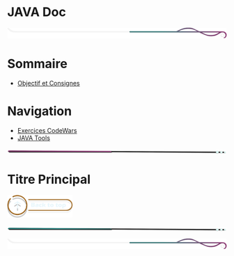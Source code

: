 # JAVA Doc

<!-- Main image  -->

![border](./assets/line/border_deco_rt.png)

# Sommaire

- [Objectif et Consignes](#objectif-et-consignes)

# Navigation

- [Exercices CodeWars](./doc/exercices_codewars.md)
- [JAVA Tools](./doc/java_tools.md)

![border](./assets/line/line-pink-point_l.png)

# Titre Principal

<a href="#sommaire">
<img src="assets/button/back_to_top.png" alt="Home page" style="width: 150px; height: auto;">
</a>

![border](./assets/line/line-teal-point_l.png)

![border](./assets/line/border_deco_rt.png)
